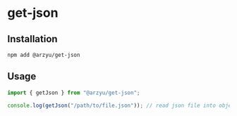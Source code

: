 # get-json

## Installation

```shell
npm add @arzyu/get-json
```

## Usage

```js
import { getJson } from "@arzyu/get-json";

console.log(getJson("/path/to/file.json")); // read json file into object
```
